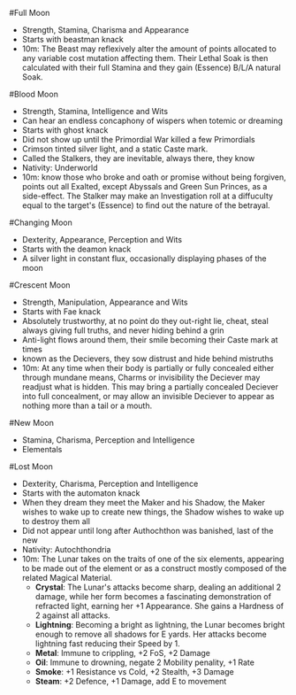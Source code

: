 #Full Moon

 * Strength, Stamina, Charisma and Appearance
 * Starts with beastman knack
 * 10m: The Beast may reflexively alter the amount of points allocated to any
variable cost mutation affecting them.  Their Lethal Soak is then calculated with
their full Stamina and they gain (Essence) B/L/A natural Soak.

#Blood Moon

 * Strength, Stamina, Intelligence and Wits
 * Can hear an endless concaphony of wispers when totemic or dreaming
 * Starts with ghost knack
 * Did not show up until the Primordial War killed a few Primordials
 * Crimson tinted silver light, and a static Caste mark.
 * Called the Stalkers, they are inevitable, always there, they know
 * Nativity: Underworld
 * 10m: know those who broke and oath or promise without being forgiven, points
out all Exalted, except Abyssals and Green Sun Princes, as a side-effect.
The Stalker may make an Investigation roll at a diffuculty equal to the target's (Essence) to find out the nature of the betrayal.

#Changing Moon

 * Dexterity, Appearance, Perception and Wits
 * Starts with the deamon knack
 * A silver light in constant flux, occasionally displaying phases of the moon

#Crescent Moon

 * Strength, Manipulation, Appearance and Wits
 * Starts with Fae knack
 * Absolutely trustworthy, at no point do they out-right lie, cheat, steal
always giving full truths, and never hiding behind a grin
 * Anti-light flows around them, their smile becoming their Caste mark at times
 * known as the Decievers, they sow distrust and hide behind mistruths
 * 10m: At any time when their body is partially or fully concealed either through
mundane means, Charms or invisibility the Deciever may readjust what is hidden.
This may bring a partially concealed Deciever into full concealment, or may allow an
invisible Deciever to appear as nothing more than a tail or a mouth.

#New Moon

 * Stamina, Charisma, Perception and Intelligence
 * Elementals

#Lost Moon

 * Dexterity, Charisma, Perception and Intelligence
 * Starts with the automaton knack
 * When they dream they meet the Maker and his Shadow, the Maker wishes to
wake up to create new things, the Shadow wishes to wake up to destroy them all
 * Did not appear until long after Authochthon was banished, last of the new
 * Nativity: Autochthondria
 * 10m: The Lunar takes on the traits of one of the six elements, appearing to be made out of the element or as a construct mostly composed of the related Magical Material.
    * **Crystal**: The Lunar's attacks become sharp, dealing an additional 2 damage, while her form becomes a fascinating demonstration of refracted light, earning her +1 Appearance.  She gains a Hardness of 2 against all attacks.
    * **Lightning**: Becoming a bright as lightning, the Lunar becomes bright enough to remove all shadows for E yards.  Her attacks become lightning fast reducing their Speed by 1.
    * **Metal**: Immune to crippling, +2 FoS, +2 Damage
    * **Oil**: Immune to drowning, negate 2 Mobility penality, +1 Rate
    * **Smoke**: +1 Resistance vs Cold, +2 Stealth, +3 Damage
    * **Steam**: +2 Defence, +1 Damage, add E to movement
